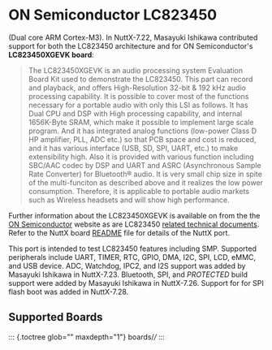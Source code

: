 ON Semiconductor LC823450
=========================

(Dual core ARM Cortex-M3). In NuttX-7.22, Masayuki Ishikawa contributed
support for both the LC823450 architecture and for ON Semiconductor\'s
**LC823450XGEVK board**:

> The LC823450XGEVK is an audio processing system Evaluation Board Kit
> used to demonstrate the LC823450. This part can record and playback,
> and offers High-Resolution 32-bit & 192 kHz audio processing
> capability. It is possible to cover most of the functions necessary
> for a portable audio with only this LSI as follows. It has Dual CPU
> and DSP with High processing capability, and internal 1656K-Byte SRAM,
> which make it possible to implement large scale program. And it has
> integrated analog functions (low-power Class D HP amplifier, PLL, ADC
> etc.) so that PCB space and cost is reduced, and it has various
> interface (USB, SD, SPI, UART, etc.) to make extensibility high. Also
> it is provided with various function including SBC/AAC codec by DSP
> and UART and ASRC (Asynchronous Sample Rate Converter) for Bluetooth®
> audio. It is very small chip size in spite of the multi-funciton as
> described above and it realizes the low power consumption. Therefore,
> it is applicable to portable audio markets such as Wireless headsets
> and will show high performance.

Further information about the LC823450XGEVK is available on from the the
[ON
Semiconductor](http://www.onsemi.com/PowerSolutions/evalBoard.do?id=LC823450XGEVK)
website as are LC823450 [related technical
documents](http://www.onsemi.com/PowerSolutions/supportDoc.do?type=AppNotes&rpn=LC823450).
Refer to the NuttX board
[README](https://github.com/apache/nuttx/blob/master/Documentation/platforms/arm/lc823450/boards/lc823450-xgevk/README.txt)
file for details of the NuttX port.

This port is intended to test LC823450 features including SMP. Supported
peripherals include UART, TIMER, RTC, GPIO, DMA, I2C, SPI, LCD, eMMC,
and USB device. ADC, Watchdog, IPC2, and I2S support was added by
Masayuki Ishikawa in NuttX-7.23. Bluetooth, SPI, and *PROTECTED* build
support were added by Masayuki Ishikawa in NuttX-7.26. Support for for
SPI flash boot was added in NuttX-7.28.

Supported Boards
----------------

::: {.toctree glob="" maxdepth="1"}
boards/*/*
:::

